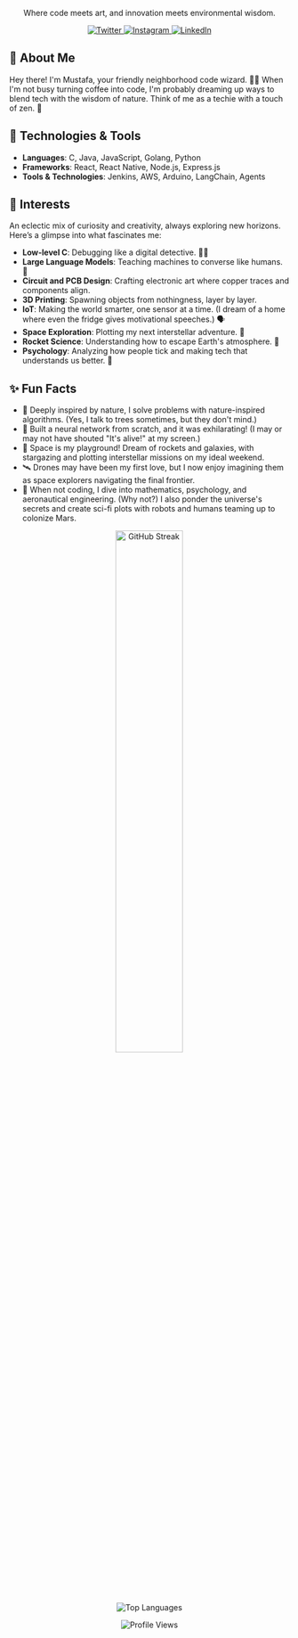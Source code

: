 <div align="center">
  <p>Where code meets art, and innovation meets environmental wisdom.</p>
  <a href="https://twitter.com/mustafa_kh4n">
    <img src="https://img.shields.io/badge/Twitter-1DA1F2?style=for-the-badge&logo=twitter&logoColor=white" alt="Twitter"/>
  </a>
  <a href="https://instagram.com/mstfa.khan">
    <img src="https://img.shields.io/badge/Instagram-E4405F?style=for-the-badge&logo=instagram&logoColor=white" alt="Instagram"/>
  </a>
  <a href="https://linkedin.com/in/mustafa-kh4n">
    <img src="https://img.shields.io/badge/LinkedIn-0A66C2?style=for-the-badge&logo=linkedin&logoColor=white" alt="LinkedIn"/>
  </a>
</div>

## 🌟 About Me
Hey there! I'm Mustafa, your friendly neighborhood code wizard. 🧙‍♂️ When I'm not busy turning coffee into code, I'm probably dreaming up ways to blend tech with the wisdom of nature. Think of me as a techie with a touch of zen. 🌿

## 🔧 Technologies & Tools
- **Languages**: C, Java, JavaScript, Golang, Python
- **Frameworks**: React, React Native, Node.js, Express.js
- **Tools & Technologies**: Jenkins, AWS, Arduino, LangChain, Agents

## 🔧 Interests
An eclectic mix of curiosity and creativity, always exploring new horizons. Here’s a glimpse into what fascinates me:

- **Low-level C**: Debugging like a digital detective. 🕵️‍♂️
- **Large Language Models**: Teaching machines to converse like humans. 🤖
- **Circuit and PCB Design**: Crafting electronic art where copper traces and components align. 
- **3D Printing**: Spawning objects from nothingness, layer by layer. 
- **IoT**: Making the world smarter, one sensor at a time. (I dream of a home where even the fridge gives motivational speeches.) 🗣️
- **Space Exploration**: Plotting my next interstellar adventure. 🌠
- **Rocket Science**: Understanding how to escape Earth's atmosphere. 🚀
- **Psychology**: Analyzing how people tick and making tech that understands us better. 🧠

## ✨ Fun Facts
- 🌳 Deeply inspired by nature, I solve problems with nature-inspired algorithms. (Yes, I talk to trees sometimes, but they don't mind.)
- 🤖 Built a neural network from scratch, and it was exhilarating! (I may or may not have shouted "It's alive!" at my screen.)
- 🚀 Space is my playground! Dream of rockets and galaxies, with stargazing and plotting interstellar missions on my ideal weekend.
- 🛰️ Drones may have been my first love, but I now enjoy imagining them as space explorers navigating the final frontier.
- 🌌 When not coding, I dive into mathematics, psychology, and aeronautical engineering. (Why not?) I also ponder the universe's secrets and create sci-fi plots with robots and humans teaming up to colonize Mars.

<p align="center">
  <img src="https://github-readme-streak-stats.herokuapp.com/?user=Mustafa-khann&theme=react&hide_border=true" alt="GitHub Streak" width="49%" />
</p>

<p align="center">
  <img src="https://github-readme-stats.vercel.app/api/top-langs/?username=Mustafa-khann&layout=compact&theme=radical" alt="Top Languages"/>
</p>

<p align="center">
  <img src="https://komarev.com/ghpvc/?username=Mustafa-khann&color=red&label=Profile+Views" alt="Profile Views"/>
</p>
